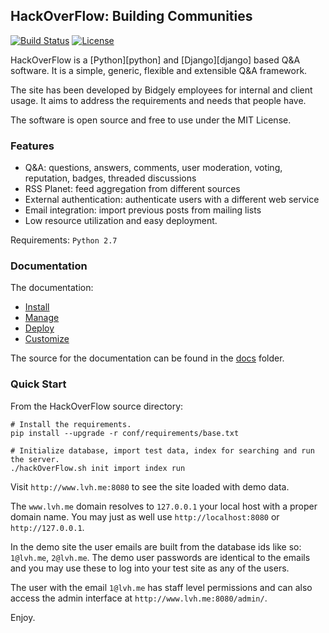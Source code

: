 ## HackOverFlow: Building Communities

[![Build Status][build-image]][build-url] 
[![License](http://img.shields.io/:license-mit-blue.svg)](http://doge.mit-license.org)

[build-image]: https://travis-ci.org/ialbert/biostar-central.svg?branch=4.0
[build-url]: https://travis-ci.org/ialbert/biostar-central/builds

HackOverFlow is a [Python][python] and [Django][django] based Q&A software.
It is a simple, generic, flexible and extensible Q&A framework.

The site has been developed by Bidgely employees for internal and client usage. It aims
to address the requirements and needs that people have.

The software is open source and free to use under the MIT License.

### Features

* Q&A: questions, answers, comments, user moderation, voting, reputation, badges, threaded discussions
* RSS Planet: feed aggregation from different sources
* External authentication: authenticate users with a different web service
* Email integration: import previous posts from mailing lists 
* Low resource utilization and easy deployment. 

Requirements: `Python 2.7`

### Documentation

The documentation:

* [Install](docs/install.md)
* [Manage](docs/manage.md)
* [Deploy](docs/deploy.md)
* [Customize](org/bioconductor/README.md)

The source for the documentation can be found in  the [docs](./docs) folder.

### Quick Start

From the HackOverFlow source directory:

    # Install the requirements.
    pip install --upgrade -r conf/requirements/base.txt

    # Initialize database, import test data, index for searching and run the server.
    ./hackOverFlow.sh init import index run

Visit `http://www.lvh.me:8080` to see the site loaded with demo data.

The `www.lvh.me` domain resolves to `127.0.0.1` your local host 
with a proper domain name. You may just as well use `http://localhost:8080` or `http://127.0.0.1`.

In the demo site the user emails are built from the database ids like so: `1@lvh.me`, `2@lvh.me`.
The demo user passwords are identical to the emails
and you may use these to log into your test site as any of the users.

The user with the email `1@lvh.me` has staff level permissions and
can also access the admin interface at `http://www.lvh.me:8080/admin/`.

Enjoy.

